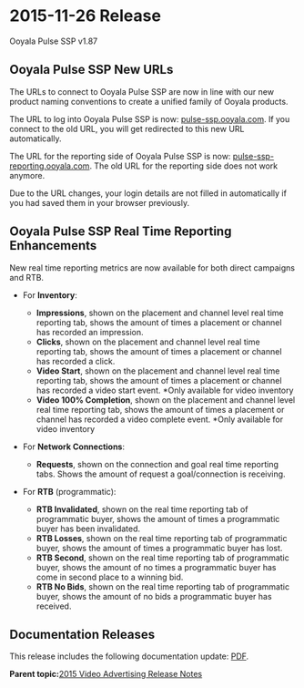 # 2015-11-26 Release

Ooyala Pulse SSP v1.87

## Ooyala Pulse SSP New URLs

The URLs to connect to Ooyala Pulse SSP are now in line with our new product naming conventions to create a unified family of Ooyala products.

The URL to log into Ooyala Pulse SSP is now: [pulse-ssp.ooyala.com](http://pulse-ssp.ooyala.com/). If you connect to the old URL, you will get redirected to this new URL automatically.

The URL for the reporting side of Ooyala Pulse SSP is now: [pulse-ssp-reporting.ooyala.com](http://pulse-ssp-reporting.ooyala.com/). The old URL for the reporting side does not work anymore.

Due to the URL changes, your login details are not filled in automatically if you had saved them in your browser previously.

## Ooyala Pulse SSP Real Time Reporting Enhancements

New real time reporting metrics are now available for both direct campaigns and RTB.

-   For **Inventory**:
    -   **Impressions**, shown on the placement and channel level real time reporting tab, shows the amount of times a placement or channel has recorded an impression.
    -   **Clicks**, shown on the placement and channel level real time reporting tab, shows the amount of times a placement or channel has recorded a click.
    -   **Video Start**, shown on the placement and channel level real time reporting tab, shows the amount of times a placement or channel has recorded a video start event. \*Only available for video inventory
    -   **Video 100% Completion**, shown on the placement and channel level real time reporting tab, shows the amount of times a placement or channel has recorded a video complete event. \*Only available for video inventory

-   For **Network Connections**:
    -   **Requests**, shown on the connection and goal real time reporting tabs. Shows the amount of request a goal/connection is receiving.

-   For **RTB** \(programmatic\):
    -   **RTB Invalidated**, shown on the real time reporting tab of programmatic buyer, shows the amount of times a programmatic buyer has been invalidated.
    -   **RTB Losses**, shown on the real time reporting tab of programmatic buyer, shows the amount of times a programmatic buyer has lost.
    -   **RTB Second**, shown on the real time reporting tab of programmatic buyer, shows the amount of no times a programmatic buyer has come in second place to a winning bid.
    -   **RTB No Bids**, shown on the real time reporting tab of programmatic buyer, shows the amount of no bids a programmatic buyer has received.

## Documentation Releases

This release includes the following documentation update: [PDF](http://help.ooyala.com/sites/all/libraries/dita/en/video-advertising/pdf/Pulse_SSP_User_Guide.pdf).

**Parent topic:**[2015 Video Advertising Release Notes](../../oadtech/relnotes/adtech_relnotes_2015.md)

